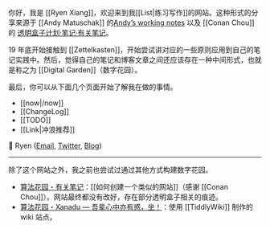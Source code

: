你好，我是 [[Ryen Xiang]]，欢迎来到我[[List|练习写作]]的网站。这种形式的分享来源于 [[Andy Matuschak]] 的[Andyʼs working notes](https://notes.andymatuschak.org/About_these_notes) 以及 [[Conan Chou]] 的 [透明盒子计划·笔记·有关笔记](https://cbp.tldr.ink/#/notes/%E6%9C%89%E5%85%B3%E7%AC%94%E8%AE%B0.html)。

19 年底开始接触到 [[Zettelkasten]]，开始尝试讲对应的一些原则应用到自己的笔记实践中。然后，觉得自己的笔记和博客文章之间还应该存在一种中间形式，也就是称之为 [[Digital Garden]]（数字花园）。

最后，你可以从下面几个页面开始了解我在做的事情。

- [[now|/now]]
- [[ChangeLog]]
- [[TODO]]
- [[Link|冲浪推荐]]

👋 Ryen ([Email](mailto:ryenxx@gmail.com), [Twitter](https://twitter.com/xiang578), [Blog](https://xiang578.com/))


---

除了这个网站之外，我之前也尝试过通过其他方式构建数字花园。

- [算法花园・有关笔记](https://notes.xiang578.com/#/notes/%E6%9C%89%E5%85%B3%E7%AC%94%E8%AE%B0.html)：[[如何创建一个类似的网站]]（感谢 [[Conan Chou]]）。网站最终都没有改好，存在部分透明盒子相关的痕迹。
- [算法花园・Xanadu — 吾辈心中亦有惑，坐！](https://wiki.xiang578.com/#:Index)：使用 [[TiddlyWiki]] 制作的 wiki 站点。



